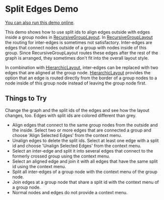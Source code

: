 <!--
 //////////////////////////////////////////////////////////////////////////////
 // @license
 // This demo file is part of yFiles for HTML 2.3.0.3.
 // Use is subject to license terms.
 //
 // Copyright (c) 2000-2020 by yWorks GmbH, Vor dem Kreuzberg 28,
 // 72070 Tuebingen, Germany. All rights reserved.
 //
 //////////////////////////////////////////////////////////////////////////////
-->
# Split Edges Demo

[You can also run this demo online](https://live.yworks.com/demos/layout/splitedges/index.html).

This demo shows how to use split ids to align edges outside with edges inside a group nodes in [RecursiveGroupLayout](https://docs.yworks.com/yfileshtml/#/api/RecursiveGroupLayout). In [RecursiveGroupLayout](https://docs.yworks.com/yfileshtml/#/api/RecursiveGroupLayout) the routing for inter-edges is sometimes not satisfactory. Inter-edges are edges that connect nodes outside of a group with nodes inside of this group. Since RecursiveGroupLayout routes these edges after the rest of the graph is arranged, they sometimes don't fit into the overall layout style.

In combination with [HierarchicLayout](https://docs.yworks.com/yfileshtml/#/api/HierarchicLayout), inter-edges can be replaced with two edges that are aligned at the group node. [HierarchicLayout](https://docs.yworks.com/yfileshtml/#/api/HierarchicLayout) provides the option that an edge is routed directly from the border of a group nodes to a node inside of this group node instead of leaving the group node first.

## Things to Try

Change the graph and the split ids of the edges and see how the layout changes, too. Edges with split ids are colored different than grey.

- Align edges that connect to the same group nodes from the outside and the inside. Select two or more edges that are connected a group and choose 'Align Selected Edges' from the context menu.
- Unalign edges to delete the split ids. Select at least one edge with a split id and choose 'Unalign Selected Edges' from the context menu.
- Select an inter-edge and split it into several edges that connect to the formerly crossed group using the context menu.
- Select an aligned edge and join it with all edges that have the same split id using the context menu.
- Split all inter-edges of a group node with the context menu of the group node.
- Join edges at a group node that share a split id with the context menu of a group node.
- Normal nodes and edges do not provide a context menu.
